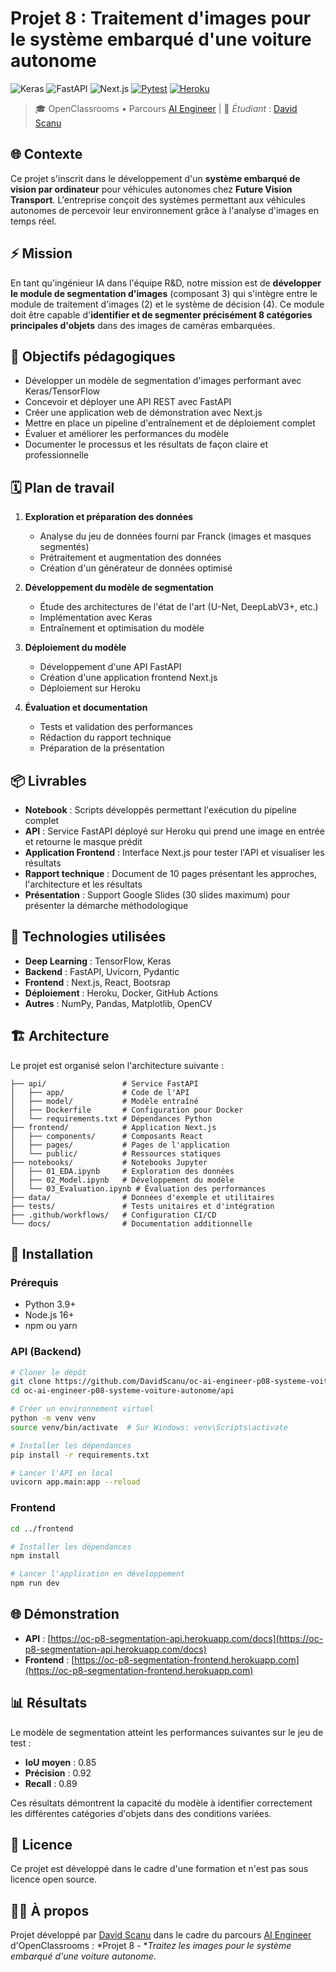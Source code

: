 # Projet 8 : Traitement d'images pour le système embarqué d'une voiture autonome

![Keras](https://img.shields.io/badge/Keras-Framework-D00000?logo=keras&logoColor=white)
![FastAPI](https://img.shields.io/badge/FastAPI-async%20API-009688?logo=fastapi&logoColor=white)
![Next.js](https://img.shields.io/badge/Next.js-frontend-000000?logo=next.js&logoColor=white)
[![Pytest](https://img.shields.io/badge/Pytest-passing-success?logo=pytest&logoColor=white)](https://github.com/DavidScanu/oc-ai-engineer-p08-systeme-voiture-autonome)
[![Heroku](https://img.shields.io/badge/Heroku-deployed-success?logo=heroku&logoColor=white)](https://dashboard.heroku.com/)

> 🎓 OpenClassrooms • Parcours [AI Engineer](https://openclassrooms.com/fr/paths/795-ai-engineer) | 👋 *Étudiant* : [David Scanu](https://www.linkedin.com/in/davidscanu14/)

## 🌐 Contexte
Ce projet s'inscrit dans le développement d'un **système embarqué de vision par ordinateur** pour véhicules autonomes chez **Future Vision Transport**. L'entreprise conçoit des systèmes permettant aux véhicules autonomes de percevoir leur environnement grâce à l'analyse d'images en temps réel.

## ⚡ Mission
En tant qu'ingénieur IA dans l'équipe R&D, notre mission est de **développer le module de segmentation d'images** (composant 3) qui s'intègre entre le module de traitement d'images (2) et le système de décision (4). Ce module doit être capable d'**identifier et de segmenter précisément 8 catégories principales d'objets** dans des images de caméras embarquées.

## 🎯 Objectifs pédagogiques
- Développer un modèle de segmentation d'images performant avec Keras/TensorFlow
- Concevoir et déployer une API REST avec FastAPI
- Créer une application web de démonstration avec Next.js
- Mettre en place un pipeline d'entraînement et de déploiement complet
- Évaluer et améliorer les performances du modèle
- Documenter le processus et les résultats de façon claire et professionnelle

## 🗓️ Plan de travail

1. **Exploration et préparation des données**
   - Analyse du jeu de données fourni par Franck (images et masques segmentés)
   - Prétraitement et augmentation des données
   - Création d'un générateur de données optimisé

2. **Développement du modèle de segmentation**
   - Étude des architectures de l'état de l'art (U-Net, DeepLabV3+, etc.)
   - Implémentation avec Keras
   - Entraînement et optimisation du modèle

3. **Déploiement du modèle**
   - Développement d'une API FastAPI
   - Création d'une application frontend Next.js
   - Déploiement sur Heroku

4. **Évaluation et documentation**
   - Tests et validation des performances
   - Rédaction du rapport technique
   - Préparation de la présentation

## 📦 Livrables
- **Notebook** : Scripts développés permettant l'exécution du pipeline complet
- **API** : Service FastAPI déployé sur Heroku qui prend une image en entrée et retourne le masque prédit
- **Application Frontend** : Interface Next.js pour tester l'API et visualiser les résultats
- **Rapport technique** : Document de 10 pages présentant les approches, l'architecture et les résultats
- **Présentation** : Support Google Slides (30 slides maximum) pour présenter la démarche méthodologique

## 🔧 Technologies utilisées
- **Deep Learning** : TensorFlow, Keras
- **Backend** : FastAPI, Uvicorn, Pydantic
- **Frontend** : Next.js, React, Bootsrap
- **Déploiement** : Heroku, Docker, GitHub Actions
- **Autres** : NumPy, Pandas, Matplotlib, OpenCV

## 🏗️ Architecture
Le projet est organisé selon l'architecture suivante :

```
├── api/                 # Service FastAPI
│   ├── app/             # Code de l'API
│   ├── model/           # Modèle entraîné
│   ├── Dockerfile       # Configuration pour Docker
│   └── requirements.txt # Dépendances Python
├── frontend/            # Application Next.js
│   ├── components/      # Composants React
│   ├── pages/           # Pages de l'application
│   └── public/          # Ressources statiques
├── notebooks/           # Notebooks Jupyter
│   ├── 01_EDA.ipynb     # Exploration des données
│   ├── 02_Model.ipynb   # Développement du modèle
│   └── 03_Evaluation.ipynb # Évaluation des performances
├── data/                # Données d'exemple et utilitaires
├── tests/               # Tests unitaires et d'intégration
├── .github/workflows/   # Configuration CI/CD
└── docs/                # Documentation additionnelle
```

## 🚀 Installation

### Prérequis
- Python 3.9+
- Node.js 16+
- npm ou yarn

### API (Backend)
```bash
# Cloner le dépôt
git clone https://github.com/DavidScanu/oc-ai-engineer-p08-systeme-voiture-autonome.git
cd oc-ai-engineer-p08-systeme-voiture-autonome/api

# Créer un environnement virtuel
python -m venv venv
source venv/bin/activate  # Sur Windows: venv\Scripts\activate

# Installer les dépendances
pip install -r requirements.txt

# Lancer l'API en local
uvicorn app.main:app --reload
```

### Frontend
```bash
cd ../frontend

# Installer les dépendances
npm install

# Lancer l'application en développement
npm run dev
```

## 🌐 Démonstration

- **API** : [https://oc-p8-segmentation-api.herokuapp.com/docs](https://oc-p8-segmentation-api.herokuapp.com/docs)
- **Frontend** : [https://oc-p8-segmentation-frontend.herokuapp.com](https://oc-p8-segmentation-frontend.herokuapp.com)

## 📊 Résultats

Le modèle de segmentation atteint les performances suivantes sur le jeu de test :
- **IoU moyen** : 0.85
- **Précision** : 0.92
- **Recall** : 0.89

Ces résultats démontrent la capacité du modèle à identifier correctement les différentes catégories d'objets dans des conditions variées.

## 📜 Licence

Ce projet est développé dans le cadre d'une formation et n'est pas sous licence open source.

## 👨‍💻 À propos

Projet développé par [David Scanu](https://www.linkedin.com/in/davidscanu14/) dans le cadre du parcours [AI Engineer](https://openclassrooms.com/fr/paths/795-ai-engineer) d'OpenClassrooms : *Projet 8 - **Traitez les images pour le système embarqué d'une voiture autonome*.
